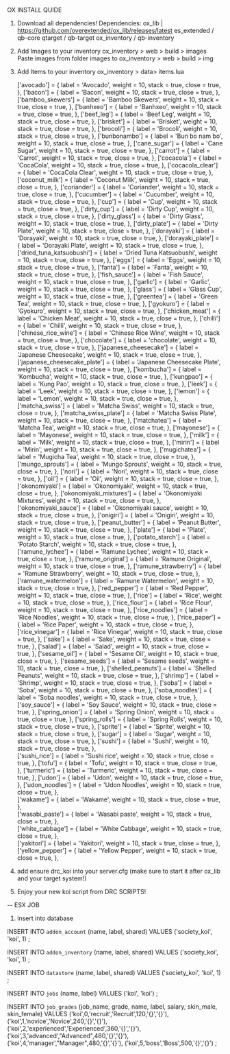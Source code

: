 OX INSTALL QUIDE

1. Download all dependencies!
    Dependencies:
    ox_lib | https://github.com/overextended/ox_lib/releases/latest
    es_extended / qb-core
    qtarget / qb-target
    ox_inventory / qb-inventory

2. Add Images to your inventory
	ox_inventory > web > build > images
	Paste images from folder images to ox_inventory > web > build > img

3. Add Items to your inventory
	ox_inventory > data> items.lua

	['avocado'] = {
		label = 'Avocado',
		weight = 10,
		stack = true,
		close = true,
	},
	['bacon'] = {
		label = 'Bacon',
		weight = 10,
		stack = true,
		close = true,
	},
	['bamboo_skewers'] = {
		label = 'Bamboo Skewers',
		weight = 10,
		stack = true,
		close = true,
	},
	['banhxeo'] = {
		label = 'Banhxeo',
		weight = 10,
		stack = true,
		close = true,
	},
	['beef_leg'] = {
		label = 'Beef Leg',
		weight = 10,
		stack = true,
		close = true,
	},
	['brisket'] = {
		label = 'Brisket',
		weight = 10,
		stack = true,
		close = true,
	},
	['brocoli'] = {
		label = 'Brocoli',
		weight = 10,
		stack = true,
		close = true,
	},
	['bunbonambo'] = {
		label = 'Bun bo nam bo',
		weight = 10,
		stack = true,
		close = true,
	},
	['cane_sugar'] = {
		label = 'Cane Sugar',
		weight = 10,
		stack = true,
		close = true,
	},
	['carrot'] = {
		label = 'Carrot',
		weight = 10,
		stack = true,
		close = true,
	},
	['cocacola'] = {
		label = 'CocaCola',
		weight = 10,
		stack = true,
		close = true,
	},
	['cocacola_clear'] = {
		label = 'CocaCola Clear',
		weight = 10,
		stack = true,
		close = true,
	},
	['coconut_milk'] = {
		label = 'Coconut Milk',
		weight = 10,
		stack = true,
		close = true,
	},
	['coriander'] = {
		label = 'Coriander',
		weight = 10,
		stack = true,
		close = true,
	},
	['cucumber'] = {
		label = 'Cucumber',
		weight = 10,
		stack = true,
		close = true,
	},
	['cup'] = {
		label = 'Cup',
		weight = 10,
		stack = true,
		close = true,
	},
	['dirty_cup'] = {
		label = 'Dirty Cup',
		weight = 10,
		stack = true,
		close = true,
	},
	['dirty_glass'] = {
		label = 'Dirty Glass',
		weight = 10,
		stack = true,
		close = true,
	},
	['dirty_plate'] = {
		label = 'Dirty Plate',
		weight = 10,
		stack = true,
		close = true,
	},
	['dorayaki'] = {
		label = 'Dorayaki',
		weight = 10,
		stack = true,
		close = true,
	},
	['dorayaki_plate'] = {
		label = 'Dorayaki Plate',
		weight = 10,
		stack = true,
		close = true,
	},
	['dried_tuna_katsuobushi'] = {
		label = 'Dried Tuna Katsuobushi',
		weight = 10,
		stack = true,
		close = true,
	},
	['eggs'] = {
		label = 'Eggs',
		weight = 10,
		stack = true,
		close = true,
	},
	['fanta'] = {
		label = 'Fanta',
		weight = 10,
		stack = true,
		close = true,
	},
	['fish_sauce'] = {
		label = 'Fish Sauce',
		weight = 10,
		stack = true,
		close = true,
	},
	['garlic'] = {
		label = 'Garlic',
		weight = 10,
		stack = true,
		close = true,
	},
	['glass'] = {
		label = 'Glass Cup',
		weight = 10,
		stack = true,
		close = true,
	},
	['greentea'] = {
		label = 'Green Tea',
		weight = 10,
		stack = true,
		close = true,
	},
	['gyokuro'] = {
		label = 'Gyokuro',
		weight = 10,
		stack = true,
		close = true,
	},
	['chicken_meat'] = {
		label = 'Chicken Meat',
		weight = 10,
		stack = true,
		close = true,
	},
	['chilli'] = {
		label = 'Chilli',
		weight = 10,
		stack = true,
		close = true,
	},
	['chinese_rice_wine'] = {
		label = 'Chinese Rice Wine',
		weight = 10,
		stack = true,
		close = true,
	},
	['chocolate'] = {
		label = 'chocolate',
		weight = 10,
		stack = true,
		close = true,
	},
	['japanese_cheesecake'] = {
		label = 'Japanese Cheesecake',
		weight = 10,
		stack = true,
		close = true,
	},
	['japanese_cheesecake_plate'] = {
		label = 'Japanese Cheesecake Plate',
		weight = 10,
		stack = true,
		close = true,
	},
	['kombucha'] = {
		label = 'Kombucha',
		weight = 10,
		stack = true,
		close = true,
	},
	['kungpao'] = {
		label = 'Kung Pao',
		weight = 10,
		stack = true,
		close = true,
	},
	['leek'] = {
		label = 'Leek',
		weight = 10,
		stack = true,
		close = true,
	},
	['lemon'] = {
		label = 'Lemon',
		weight = 10,
		stack = true,
		close = true,
	},
	['matcha_swiss'] = {
		label = 'Matcha Swiss',
		weight = 10,
		stack = true,
		close = true,
	},
	['matcha_swiss_plate'] = {
		label = 'Matcha Swiss Plate',
		weight = 10,
		stack = true,
		close = true,
	},
	['matchatea'] = {
		label = 'Matcha Tea',
		weight = 10,
		stack = true,
		close = true,
	},
	['mayonese'] = {
		label = 'Mayonese',
		weight = 10,
		stack = true,
		close = true,
	},
	['milk'] = {
		label = 'Milk',
		weight = 10,
		stack = true,
		close = true,
	},
	['mirin'] = {
		label = 'Mirin',
		weight = 10,
		stack = true,
		close = true,
	},
	['mugichatea'] = {
		label = 'Mugicha Tea',
		weight = 10,
		stack = true,
		close = true,
	},
	['mungo_sprouts'] = {
		label = 'Mungo Sprouts',
		weight = 10,
		stack = true,
		close = true,
	},
	['nori'] = {
		label = 'Nori',
		weight = 10,
		stack = true,
		close = true,
	},
	['oil'] = {
		label = 'Oil',
		weight = 10,
		stack = true,
		close = true,
	},
	['okonomiyaki'] = {
		label = 'Okonomiyaki',
		weight = 10,
		stack = true,
		close = true,
	},
	['okonomiyaki_mixtures'] = {
		label = 'Okonomiyaki Mixtures',
		weight = 10,
		stack = true,
		close = true,
	},
	['okonomiyaki_sauce'] = {
		label = 'Okonomiyaki sauce',
		weight = 10,
		stack = true,
		close = true,
	},
	['onigiri'] = {
		label = 'Onigiri',
		weight = 10,
		stack = true,
		close = true,
	},
	['peanut_butter'] = {
		label = 'Peanut Butter',
		weight = 10,
		stack = true,
		close = true,
	},
	['plate'] = {
		label = 'Plate',
		weight = 10,
		stack = true,
		close = true,
	},
	['potato_starch'] = {
		label = 'Potato Starch',
		weight = 10,
		stack = true,
		close = true,
	},
	['ramune_lychee'] = {
		label = 'Ramune Lychee',
		weight = 10,
		stack = true,
		close = true,
	},
	['ramune_original'] = {
		label = 'Ramune Original',
		weight = 10,
		stack = true,
		close = true,
	},
	['ramune_strawberry'] = {
		label = 'Ramune Strawberry',
		weight = 10,
		stack = true,
		close = true,
	},
	['ramune_watermelon'] = {
		label = 'Ramune Watermelon',
		weight = 10,
		stack = true,
		close = true,
	},
	['red_pepper'] = {
		label = 'Red Pepper',
		weight = 10,
		stack = true,
		close = true,
	},
	['rice'] = {
		label = 'Rice',
		weight = 10,
		stack = true,
		close = true,
	},
	['rice_flour'] = {
		label = 'Rice Flour',
		weight = 10,
		stack = true,
		close = true,
	},
	['rice_noodles'] = {
		label = 'Rice Noodles',
		weight = 10,
		stack = true,
		close = true,
	},
	['rice_paper'] = {
		label = 'Rice Paper',
		weight = 10,
		stack = true,
		close = true,
	},
	['rice_vinegar'] = {
		label = 'Rice Vinegar',
		weight = 10,
		stack = true,
		close = true,
	},
	['sake'] = {
		label = 'Sake',
		weight = 10,
		stack = true,
		close = true,
	},
	['salad'] = {
		label = 'Salad',
		weight = 10,
		stack = true,
		close = true,
	},
	['sesame_oil'] = {
		label = 'Sesame Oil',
		weight = 10,
		stack = true,
		close = true,
	},
	['sesame_seeds'] = {
		label = 'Sesame seeds',
		weight = 10,
		stack = true,
		close = true,
	},
	['shelled_peanuts'] = {
		label = 'Shelled Peanuts',
		weight = 10,
		stack = true,
		close = true,
	},
	['shrimp'] = {
		label = 'Shrimp',
		weight = 10,
		stack = true,
		close = true,
	},
	['soba'] = {
		label = 'Soba',
		weight = 10,
		stack = true,
		close = true,
	},
	['soba_noodles'] = {
		label = 'Soba noodles',
		weight = 10,
		stack = true,
		close = true,
	},
	['soy_sauce'] = {
		label = 'Soy Sauce',
		weight = 10,
		stack = true,
		close = true,
	},
	['spring_onion'] = {
		label = 'Spring Onion',
		weight = 10,
		stack = true,
		close = true,
	},
	['spring_rolls'] = {
		label = 'Spring Rolls',
		weight = 10,
		stack = true,
		close = true,
	},
	['sprite'] = {
		label = 'Sprite',
		weight = 10,
		stack = true,
		close = true,
	},
	['sugar'] = {
		label = 'Sugar',
		weight = 10,
		stack = true,
		close = true,
	},
	['sushi'] = {
		label = 'Sushi',
		weight = 10,
		stack = true,
		close = true,
	},	
	['sushi_rice'] = {
		label = 'Sushi rice',
		weight = 10,
		stack = true,
		close = true,
	},
	['tofu'] = {
		label = 'Tofu',
		weight = 10,
		stack = true,
		close = true,
	},
	['turmeric'] = {
		label = 'Turmeric',
		weight = 10,
		stack = true,
		close = true,
	},
	['udon'] = {
		label = 'Udon',
		weight = 10,
		stack = true,
		close = true,
	},
	['udon_noodles'] = {
		label = 'Udon Noodles',
		weight = 10,
		stack = true,
		close = true,
	},	
	['wakame'] = {
		label = 'Wakame',
		weight = 10,
		stack = true,
		close = true,
	},	
	['wasabi_paste'] = {
		label = 'Wasabi paste',
		weight = 10,
		stack = true,
		close = true,
	},	
	['white_cabbage'] = {
		label = 'White Cabbage',
		weight = 10,
		stack = true,
		close = true,
	},	
	['yakitori'] = {
		label = 'Yakitori',
		weight = 10,
		stack = true,
		close = true,
	},	
	['yellow_pepper'] = {
		label = 'Yellow Pepper',
		weight = 10,
		stack = true,
		close = true,
	},



4. add ensure drc_koi into your server.cfg (make sure to start it after ox_lib and your target system!)

5. Enjoy your new koi script from DRC SCRIPTS!

-- ESX JOB

1. insert into database

INSERT INTO `addon_account` (name, label, shared) VALUES
	('society_koi', 'koi', 1)
;

INSERT INTO `addon_inventory` (name, label, shared) VALUES
	('society_koi', 'koi', 1)
;

INSERT INTO `datastore` (name, label, shared) VALUES
	('society_koi', 'koi', 1)
;

INSERT INTO `jobs` (name, label) VALUES
	('koi', 'koi')
;

INSERT INTO `job_grades` (job_name, grade, name, label, salary, skin_male, skin_female) VALUES
	('koi',0,'recruit','Recruit',120,'{}','{}'),
	('koi',1,'novice','Novice',240,'{}','{}'),
	('koi',2,'experienced','Experienced',360,'{}','{}'),
	('koi',3,'advanced',"Advanced",480,'{}','{}'),
	('koi',4,'manager',"Manager",480,'{}','{}'),
	('koi',5,'boss','Boss',500,'{}','{}')
;